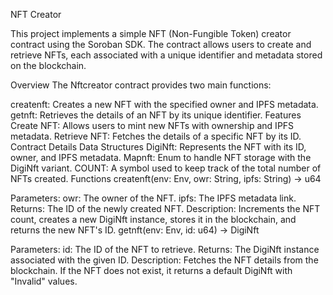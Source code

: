 NFT Creator 

This project implements a simple NFT (Non-Fungible Token) creator contract using the Soroban SDK. The contract allows users to create and retrieve NFTs, each associated with a unique identifier and metadata stored on the blockchain.

Overview
The Nftcreator contract provides two main functions:

createnft: Creates a new NFT with the specified owner and IPFS metadata.
getnft: Retrieves the details of an NFT by its unique identifier.
Features
Create NFT: Allows users to mint new NFTs with ownership and IPFS metadata.
Retrieve NFT: Fetches the details of a specific NFT by its ID.
Contract Details
Data Structures
DigiNft: Represents the NFT with its ID, owner, and IPFS metadata.
Mapnft: Enum to handle NFT storage with the DigiNft variant.
COUNT: A symbol used to keep track of the total number of NFTs created.
Functions
createnft(env: Env, owr: String, ipfs: String) -> u64

Parameters:
owr: The owner of the NFT.
ipfs: The IPFS metadata link.
Returns: The ID of the newly created NFT.
Description: Increments the NFT count, creates a new DigiNft instance, stores it in the blockchain, and returns the new NFT's ID.
getnft(env: Env, id: u64) -> DigiNft

Parameters:
id: The ID of the NFT to retrieve.
Returns: The DigiNft instance associated with the given ID.
Description: Fetches the NFT details from the blockchain. If the NFT does not exist, it returns a default DigiNft with "Invalid" values.
